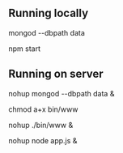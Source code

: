 Running locally
---------------
mongod --dbpath data

npm start


Running on server
-----------------
nohup mongod --dbpath data &

chmod a+x bin/www

nohup ./bin/www &

nohup node app.js &
